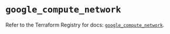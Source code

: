 # `google_compute_network`

Refer to the Terraform Registry for docs: [`google_compute_network`](https://registry.terraform.io/providers/hashicorp/google-beta/6.12.0/docs/resources/google_compute_network).
